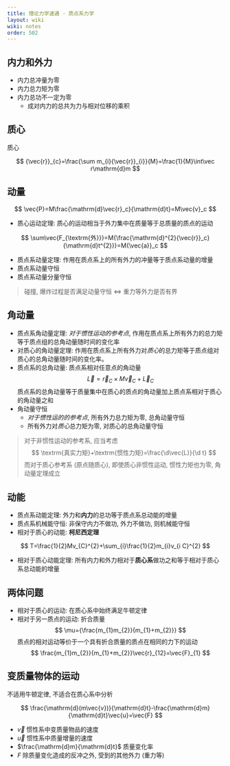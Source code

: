 ```yaml
---
title: 理论力学速通 - 质点系力学
layout: wiki
wiki: notes
order: 502
---
```


## 内力和外力

- 内力总冲量为零
- 内力总力矩为零
- 内力总功不一定为零
  - 成对内力的总共为力与相对位移的乘积

## 质心

质心

$$
{\vec{r}}_{c}=\frac{\sum m_{i}{\vec{r}}_{i}}{M}=\frac{1}{M}\int\vec r\mathrm{d}m
$$

## 动量

$$
\vec{P}=M\frac{\mathrm{d}\vec{r}_c}{\mathrm{d}t}=M\vec{v}_c
$$

- 质心运动定理: 质心的运动相当于外力集中在质量等于总质量的质点的运动

$$
\sum\vec{F_{\textrm{外}}}=M{\frac{\mathrm{d}^{2}{\vec{r}}_c}{\mathrm{d}t^{2}}}=M{\vec{a}}_c
$$

- 质点系动量定理: 作用在质点系上的所有外力的冲量等于质点系动量的增量
- 质点系动量守恒
- 质点系动量分量守恒

> 碰撞, 爆炸过程是否满足动量守恒 $\iff$ 重力等外力是否有界

## 角动量

- 质点系角动量定理: *对于惯性运动的参考点*, 作用在质点系上所有外力的总力矩等于质点组的总角动量随时间的变化率
- 对质心的角动量定理: 作用在质点系上所有外力对*质心*的总力矩等于质点组对质心的总角动量随时间的变化率。
- 质点系的总角动量: 质点系相对任意点的角动量
  $$
  \vec{L}=\vec{r}_{C}\times M\vec{v}_{C}+\vec{L}_{C}
  $$ 
  质点系的总角动量等于质量集中在质心的质点的角动量加上质点系相对于质心的角动量之和
- 角动量守恒
  - *对于惯性运的的参考点*, 所有外力总力矩为零, 总角动量守恒
  - 所有外力对*质心*总力矩为零, 对质心的总角动量守恒
  
> 对于非惯性运动的参考系, 应当考虑
> $$
> \textrm{真实力矩}+\textrm{惯性力矩}=\frac{\d\vec{L}}{\d t}
> $$
> 而对于质心参考系 (原点随质心), 即使质心非惯性运动, 惯性力矩也为零, 角动量定理成立

## 动能

- 质点系动能定理: 外力和**内力**的总功等于质点系总动能的增量
- 质点系机械能守恒: 非保守内力不做功, 外力不做功, 则机械能守恒
- 相对于质心的动能: **柯尼西定理**

$$
T=\frac{1}{2}Mv_{C}^{2}+\sum_{i}\frac{1}{2}m_{i}v_{i C}^{2}
$$

- 相对于质心动能定理: 所有内力和外力相对于**质心系**做功之和等于相对于质心系总动能的增量

## 两体问题

- 相对于质心的运动: 在质心系中始终满足牛顿定律
- 相对于另一质点的运动: 折合质量 
  $$
  \mu={\frac{m_{1}m_{2}}{m_{1}+m_{2}}}
  $$
  质点的相对运动等价于一个具有折合质量的质点在相同的力下的运动
  $$
  \frac{m_{1}m_{2}}{m_{1}+m_{2}}\vec{r}_{12}=\vec{F}_{1}
  $$

## 变质量物体的运动

不适用牛顿定律, 不适合在质心系中分析

$$
\frac{\mathrm{d}(m\vec{v})}{\mathrm{d}t}-\frac{\mathrm{d}m}{\mathrm{d}t}\vec{u}=\vec{F}
$$

- $\vec{v}$ 惯性系中变质量物品的速度
- $\vec{u}$ 惯性系中质量增量的速度
- $\frac{\mathrm{d}m}{\mathrm{d}t}$ 质量变化率
- $F$ 除质量变化造成的反冲之外, 受到的其他外力 (重力等)
